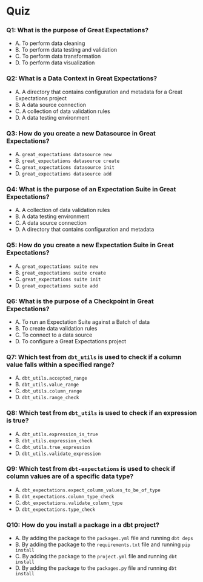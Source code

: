 # Quiz

### Q1: What is the purpose of Great Expectations?

- A. To perform data cleaning
- B. To perform data testing and validation
- C. To perform data transformation
- D. To perform data visualization

### Q2: What is a Data Context in Great Expectations?

- A. A directory that contains configuration and metadata for a Great Expectations project
- B. A data source connection
- C. A collection of data validation rules
- D. A data testing environment

### Q3: How do you create a new Datasource in Great Expectations?

- A. `great_expectations datasource new`
- B. `great_expectations datasource create`
- C. `great_expectations datasource init`
- D. `great_expectations datasource add`

### Q4: What is the purpose of an Expectation Suite in Great Expectations?

- A. A collection of data validation rules
- B. A data testing environment
- C. A data source connection
- D. A directory that contains configuration and metadata

### Q5: How do you create a new Expectation Suite in Great Expectations?

- A. `great_expectations suite new`
- B. `great_expectations suite create`
- C. `great_expectations suite init`
- D. `great_expectations suite add`

### Q6: What is the purpose of a Checkpoint in Great Expectations?

- A. To run an Expectation Suite against a Batch of data
- B. To create data validation rules
- C. To connect to a data source
- D. To configure a Great Expectations project

### Q7: Which test from `dbt_utils` is used to check if a column value falls within a specified range?

- A. `dbt_utils.accepted_range`
- B. `dbt_utils.value_range`
- C. `dbt_utils.column_range`
- D. `dbt_utils.range_check`

### Q8: Which test from `dbt_utils` is used to check if an expression is true?

- A. `dbt_utils.expression_is_true`
- B. `dbt_utils.expression_check`
- C. `dbt_utils.true_expression`
- D. `dbt_utils.validate_expression`

### Q9: Which test from `dbt-expectations` is used to check if column values are of a specific data type?

- A. `dbt_expectations.expect_column_values_to_be_of_type`
- B. `dbt_expectations.column_type_check`
- C. `dbt_expectations.validate_column_type`
- D. `dbt_expectations.type_check`

### Q10: How do you install a package in a dbt project?

- A. By adding the package to the `packages.yml` file and running `dbt deps`
- B. By adding the package to the `requirements.txt` file and running `pip install`
- C. By adding the package to the `project.yml` file and running `dbt install`
- D. By adding the package to the `packages.py` file and running `dbt install`
